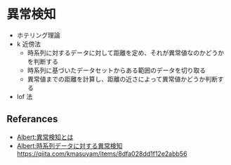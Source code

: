 # 異常検知

- ホテリング理論
- k 近傍法
  - 時系列に対するデータに対して距離を定め、それが異常値なのかどうかを判断する
  - 時系列に基づいたデータセットからある範囲のデータを切り取る
  - 異常値までの距離を計算し、距離の近さによって異常値かどうか判断する
- lof 法

## Referances

- [Albert:異常検知とは](https://www.albert2005.co.jp/knowledge/machine_learning/anomaly_detection_basics/anomaly_detection)
- [Albert:時系列データに対する異常検知](https://www.albert2005.co.jp/knowledge/machine_learning/anomaly_detection_basics/anomaly_detection_time)
  https://qiita.com/kmasuyam/items/8dfa028dd1f12e2abb56
